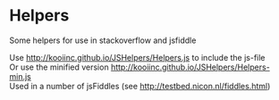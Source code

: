 Helpers
=======

Some helpers for use in stackoverflow and jsfiddle

Use http://kooiinc.github.io/JSHelpers/Helpers.js to include the js-file  
Or use the minified version http://kooiinc.github.io/JSHelpers/Helpers-min.js  
Used in a number of jsFiddles (see http://testbed.nicon.nl/fiddles.html)
